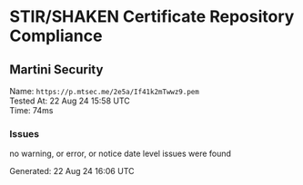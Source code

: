 # STIR/SHAKEN Certificate Repository Compliance

## Martini Security

Name: `https://p.mtsec.me/2e5a/If41k2mTwwz9.pem`\
Tested At: 22 Aug 24 15:58 UTC\
Time: 74ms

### Issues

no warning, or error, or notice date level issues were found

Generated: 22 Aug 24 16:06 UTC